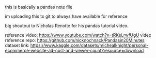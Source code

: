 this is basically a pandas note file

im uploading this to git to always have available for reference

big shoutout to Nicholas Renotte for his 
pandas tutorial video.

reference video:
https://www.youtube.com/watch?v=tRKeLrwfUgU
video reference repo:
https://github.com/nicknochnack/Pandasin20Minutes
dataset link:
https://www.kaggle.com/datasets/michealknight/personal-ecommerce-website-ad-cost-and-viewer-count?resource=download
